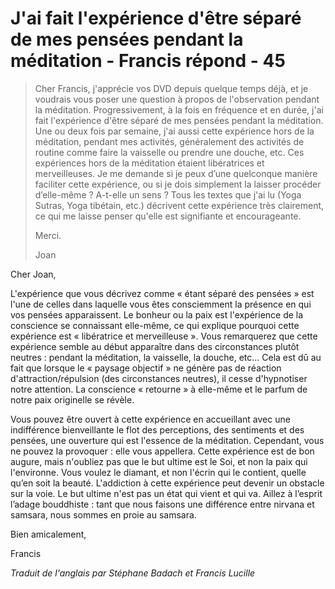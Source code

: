 # J'ai fait l'expérience d'être séparé de mes pensées pendant la méditation - Francis répond - 45

>Cher Francis, j'apprécie vos DVD depuis quelque temps déjà, et je voudrais vous poser une question à propos de l'observation pendant la méditation. Progressivement, à la fois en fréquence et en durée, j'ai fait l'expérience d'être séparé de mes pensées pendant la méditation. Une ou deux fois par semaine, j'ai aussi cette expérience hors de la méditation, pendant mes activités, généralement des activités de routine comme faire la vaisselle ou prendre une douche, etc. Ces expériences hors de la méditation étaient libératrices et merveilleuses. Je me demande si je peux d’une quelconque manière faciliter cette expérience, ou si je dois simplement la laisser procéder d’elle-même ? A-t-elle un sens ? Tous les textes que j'ai lu (Yoga Sutras, Yoga tibétain, etc.) décrivent cette expérience très clairement, ce qui me laisse penser qu'elle est signifiante et encourageante. 
>
>Merci. 
>
>Joan

Cher Joan, 

L'expérience que vous décrivez comme « étant séparé des pensées » est l'une de celles dans laquelle vous êtes consciemment la présence en qui vos pensées apparaissent. Le bonheur ou la paix est l'expérience de la conscience se connaissant elle-même, ce qui explique pourquoi cette expérience est « libératrice et merveilleuse ». Vous remarquerez que cette expérience semble au début apparaître dans des circonstances plutôt neutres : pendant la méditation, la vaisselle, la douche, etc... Cela est dû au fait que lorsque le « paysage objectif » ne génère pas de réaction d'attraction/répulsion (des circonstances neutres), il cesse d'hypnotiser notre attention. La conscience « retourne » à elle-même et le parfum de notre paix originelle se révèle. 

Vous pouvez être ouvert à cette expérience en accueillant avec une indifférence bienveillante le flot des perceptions, des sentiments et des pensées, une ouverture qui est l'essence de la méditation. Cependant, vous ne pouvez la provoquer : elle vous appellera. Cette expérience est de bon augure, mais n'oubliez pas que le but ultime est le Soi, et non la paix qui l'environne. Vous voulez le diamant, et non l'écrin qui le contient, quelle qu’en soit la beauté. L'addiction à cette expérience peut devenir un obstacle sur la voie. Le but ultime n'est pas un état qui vient et qui va. Aillez à l’esprit l’adage bouddhiste : tant que nous faisons une différence entre nirvana et samsara, nous sommes en proie au samsara. 

Bien amicalement, 

Francis 

_Traduit de l'anglais par Stéphane Badach et Francis Lucille_

